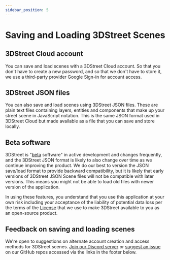 ```yaml
---
sidebar_position: 5
---
```


# Saving and Loading 3DStreet Scenes

## 3DStreet Cloud account

You can save and load scenes with a 3DStreet Cloud account. So that you don't have to create a new password, and so that we don't have to store it, we use a third-party provider Google Sign-in for account access.

## 3DStreet JSON files

You can also save and load scenes using 3DStreet JSON files. These are plain text files containing layers, entities and components that make up your street scene in JavaScript notation. This is the same JSON format used in 3DStreet Cloud but made available as a file that you can save and store locally.

## Beta software

3DStreet is "[beta](https://en.wikipedia.org/wiki/Software_release_life_cycle#Beta) software" in active development and changes frequently, and the 3DStreet JSON format is likely to also change over time as we continue improving the product. We do our best to version the JSON save/load format to provide backward compatibility, but it is likely that early versions of 3DStreet JSON Scene files will not be compatible with later versions. This means you might not be able to load old files with newer version of the application.

In using these features, you understand that you use this application at your own risk including your acceptance of the liability of potential data loss per the terms of the [License](https://github.com/3DStreet/3dstreet/blob/main/LICENSE) that we use to make 3DStreet available to you as an open-source product.

## Feedback on saving and loading scenes

We're open to suggestions on alternate account creation and access methods for 3DStreet scenes. [Join our Discord server](https://discord.com/invite/VN242sx9qu) or [suggest an issue](https://github.com/3dstreet/3dstreet/issues/new) on our GitHub repos accessed via the links in the footer below.
